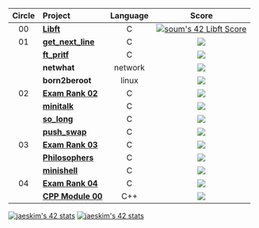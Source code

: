 | Circle | Project                                                      |            Language            |                            Score                             |
| :----: | :----------------------------------------------------------- | :----------------------------: | :----------------------------------------------------------: |
|   00   | [**Libft**](https://github.com/tjddnd3116/42seoul_subject/tree/main/Libft)    |               C                | [![soum's 42 Libft Score](https://badge42.vercel.app/api/v2/cl1li0ev4001609l6y3uttc20/project/2166451)](https://github.com/JaeSeoKim/badge42)   |
|   01   | [**get_next_line**](https://github.com/tjddnd3116/42seoul_subject/tree/main/get_next_line)|               C                | ![](https://badge42.herokuapp.com/api/project/soum/get_next_line) |
|        | [**ft_pritf**](https://github.com/tjddnd3116/42seoul_subject/tree/main/ft_printf)|               C                | ![](https://badge42.herokuapp.com/api/project/soum/ft_printf) |
|        | **netwhat**                                                  |              network               | ![](https://badge42.herokuapp.com/api/project/soum/netwhat)  |
|        | **born2beroot**                                                  |              linux               | ![](https://badge42.herokuapp.com/api/project/soum/Born2beroot)  |
|   02   | [**Exam Rank 02**](https://github.com/tjddnd3116/42seoul_subject/tree/main/Exam_Rank_02) |               C                | ![](https://badge42.herokuapp.com/api/project/soum/Exam%20Rank%2002) |
|        | [**minitalk**](https://github.com/tjddnd3116/42seoul_subject/tree/main/minitalk)   |           C             |  ![](https://badge42.herokuapp.com/api/project/soum/minitalk)  |
|        | [**so_long**](https://github.com/tjddnd3116/42seoul_subject/tree/main/so_long)   |           C             |  ![](https://badge42.herokuapp.com/api/project/soum/so_long)  |
|        | [**push_swap**](https://github.com/tjddnd3116/42seoul_subject/tree/main/push_swap)   |           C             |  ![](https://badge42.herokuapp.com/api/project/soum/push_swap)  |
|   03   | [**Exam Rank 03**](https://github.com/tjddnd3116/42seoul_subject/tree/main/Exam_Rank_03) |               C                | ![](https://badge42.herokuapp.com/api/project/soum/Exam%20Rank%2003) |
|        | [**Philosophers**](https://github.com/tjddnd3116/42seoul_subject/tree/main/Philosophers) |               C                | ![](https://badge42.herokuapp.com/api/project/soum/Philosophers) |
|        | [**minishell**](https://github.com/tjddnd3116/42seoul_subject/tree/main/minishell) |               C                | ![](https://badge42.herokuapp.com/api/project/soum/minishell) |
|   04   | [**Exam Rank 04**](https://github.com/tjddnd3116/42seoul_subject/tree/main/Exam_Rank_04) |               C                | ![](https://badge42.herokuapp.com/api/project/soum/Exam%20Rank%2004) |
|   	   | [**CPP Module 00**](https://github.com/tjddnd3116/42seoul_subject/tree/main/cpp_module_00) |              C++               | ![](https://badge42.herokuapp.com/api/project/soum/CPP%20Module%2000) |

[![jaeskim's 42 stats](https://badge42.herokuapp.com/api/stats/soum?cursus=C%20Piscine)](https://github.com/JaeSeoKim/badge42)
[![jaeskim's 42 stats](https://badge42.herokuapp.com/api/stats/soum)](https://github.com/JaeSeoKim/badge42)
